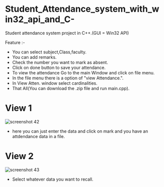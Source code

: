 # Student_Attendance_system_with_win32_api_and_C-
Student attendance system project in C++.(GUI = Win32 API)

Feature :-

- You can select subject,Class,faculty.
- You can add remarks.
- Check the number you want to mark as absent.
- Click on done button to save your attendance.
- To view the attendance Go to the main Window and click on file menu.
- In the file menu there is a option of "view Attendance.".
- In View Atten. window select cardinalities.
- That All(You can download the .zip file and run main.cpp).

# View 1

![screenshot 42](https://user-images.githubusercontent.com/32254687/34430811-da5456a2-ec8e-11e7-8b6a-50c2e11849b0.png)
- here you can just enter the data and click on mark and you have an attdendance data in a file.

# View 2

![screenshot 43](https://user-images.githubusercontent.com/32254687/34430844-19458dc2-ec8f-11e7-940b-4162563f0696.png)
- Select whatever data you want to recall.
